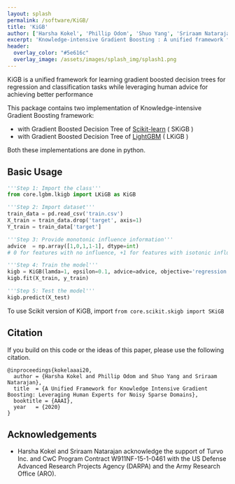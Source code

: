 ```yaml
---
layout: splash
permalink: /software/KiGB/
title: 'KiGB'
author: ['Harsha Kokel', 'Phillip Odom', 'Shuo Yang', 'Sriraam Natarajan']
excerpt: 'Knowledge-intensive Gradient Boosting : A unified framework for gradient boosted decision trees from knowledge and data. <br/><br />{::nomarkdown}  <a href="https://github.com/starling-lab/KiGB" class="btn btn--light-outline btn--large"><i class="fab fa-github"></i> View Source</a> <a href="/papers/KiGB/" class="btn btn--light-outline btn--large"><i class="fas fa-blog"></i> Blog</a> <a href="/assets/pdfs/Kokel_AAAI20.pdf" class="btn btn--light-outline btn--large"><i class="fas fa-file-pdf"></i> Paper</a> <a href="https://personal.utdallas.edu/~hkokel/pdf/KokelAAAI2020poster.pdf" class="btn btn--light-outline btn--large"><i class="fas fa-file-image"></i> Poster</a> {:/nomarkdown}'
header:
  overlay_color: "#5e616c"
  overlay_image: /assets/images/splash_img/splash1.png  
---
```




KiGB is a unified framework for learning gradient boosted decision trees for regression and classification tasks while leveraging human advice for achieving better performance


This package contains two implementation of Knowledge-intensive Gradient Boosting framework:
- with Gradient Boosted Decision Tree of [Scikit-learn](https://scikit-learn.org) ( SKiGB )
- with Gradient Boosted Decision Tree of [LightGBM](https://github.com/microsoft/LightGBM) ( LKiGB )

Both these implementations are done in python.

## Basic Usage

```python
'''Step 1: Import the class'''
from core.lgbm.lkigb import LKiGB as KiGB

'''Step 2: Import dataset'''
train_data = pd.read_csv('train.csv')
X_train = train_data.drop('target', axis=1)
Y_train = train_data['target']

'''Step 3: Provide monotonic influence information'''
advice  = np.array([1,0,1,1-1], dtype=int)
# 0 for features with no influence, +1 for features with isotonic influence, -1 for antitonic influences

'''Step 4: Train the model'''
kigb = KiGB(lamda=1, epsilon=0.1, advice=advice, objective='regression', trees=30)
kigb.fit(X_train, y_train)

'''Step 5: Test the model'''
kigb.predict(X_test)
```

To use Scikit version of KiGB, import `from core.scikit.skigb import SKiGB`



## Citation

If you build on this code or the ideas of this paper, please use the following citation.

    @inproceedings{kokelaaai20,
      author = {Harsha Kokel and Phillip Odom and Shuo Yang and Sriraam Natarajan},
      title  = {A Unified Framework for Knowledge Intensive Gradient Boosting: Leveraging Human Experts for Noisy Sparse Domains},
      booktitle = {AAAI},
      year   = {2020}
    }


## Acknowledgements

* Harsha Kokel and Sriraam Natarajan acknowledge the support of Turvo Inc. and CwC Program Contract W911NF-15-1-0461 with the US Defense Advanced Research Projects Agency (DARPA)
and the Army Research Office (ARO).
